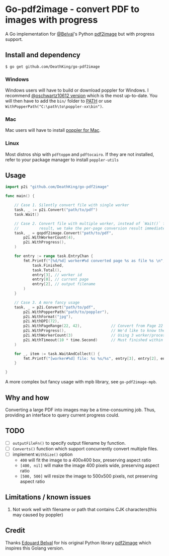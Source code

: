 # Go-pdf2image - convert PDF to images with progress

A Go implementation for [@Belval](https://github.com/Belval)'s Python [pdf2image](https://github.com/Belval/pdf2image) but with progress support.

## Install and dependency

```
$ go get github.com/DeathKing/go-pdf2image
```

### Windows

Windows users will have to build or download poppler for Windows. I recommend [@oschwartz10612 version](https://github.com/oschwartz10612/poppler-windows/releases/) which is the most up-to-date. You will then have to add the `bin/` folder to [PATH](https://www.architectryan.com/2018/03/17/add-to-the-path-on-windows-10/) or use `WithPopperPath("C:\path\to\poppler-xx\bin")`.

### Mac

Mac users will have to install [poppler for Mac](http://macappstore.org/poppler/).

### Linux

Most distros ship with `pdftoppm` and `pdftocairo`. If they are not installed, refer to your package manager to install `poppler-utils`

## Usage

```go
import p2i "github.com/DeathKing/go-pdf2image"

func main() {

    // Case 1. Silently convert file with single worker
    task, _ := p2i.Convert("path/to/pdf")
    task.Wait()

    // Case 2. Convert file with multiple worker, instead of `Wait()` for final
    //         result, we take the per-page conversion result immediately
    task, _ = gopdf2image.Convert("path/to/pdf",
        p2i.WithWorkerCount(4),
        p2i.WithProgress(),
    )

    for entry := range task.EntryChan {
        fmt.Printf("[%d/%d] worker#%d converted page %s as file %s \n",
            task.Finished,
            task.Total(),
            entry[3], // worker id
            entry[0], // current page
            entry[2], // output filename
        )
    }

    // Case 3. A more fancy usage
    task, _ = p2i.Convert("path/to/pdf",
        p2i.WithPopperPath("path/to/poppler"),
        p2i.WithFormat("jpg"),
        p2i.WithDPI(72),
        p2i.WithPageRange(22, 42),             // Convert from Page 22 to Page 42 (included)
        p2i.WithProgress(),                    // We'd like to know the progress
        p2i.WithWorkerCount(3)                 // Using 3 worker/process to convert
        p2i.WithTimeout(10 * time.Second)      // Must finished within 10 seconds
    )

    for _, item := task.WaitAndCollect() {
        fmt.Printf("[worker#%d] file: %s %s/%s", entry[3], entry[2], entry[0], entry[1])
    }

}

```

A more complex but fancy usage with mpb library, see `go-pdf2image-mpb`.


## Why and how

Converting a large PDF into images may be a time-consuming job. Thus, providing an interface to query current progress could.

## TODO

+ [ ] `outputFileFn()` to specify output filename by function.
+ [ ] `Converts()` function which support concurrently convert multiple files.
+ [ ] implement `WithSize()` option
    - `400` will fit the image to a 400x400 box, preserving aspect ratio
    - `[400, nil]` will make the image 400 pixels wide, preserving aspect ratio
    - `[500, 500]` will resize the image to 500x500 pixels, not preserving aspect ratio

## Limitations / known issues

1. Not work well with filename or path that contains CJK characters(this may caused by poppler)

## Credit

Thanks [Edouard Belval](https://github.com/Belval) for his original Python library [pdf2image](https://github.com/Belval/pdf2image) which inspires this Golang version.